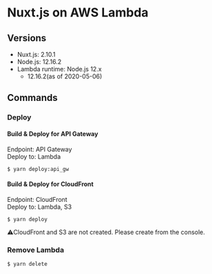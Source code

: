 # Nuxt.js on AWS Lambda

## Versions

- Nuxt.js: 2.10.1
- Node.js: 12.16.2
- Lambda runtime: Node.js 12.x 
  - 12.16.2(as of 2020-05-06)

## Commands

### Deploy

#### Build & Deploy for API Gateway

Endpoint: API Gateway  
Deploy to: Lambda

```
$ yarn deploy:api_gw
```

#### Build & Deploy for CloudFront

Endpoint: CloudFront  
Deploy to: Lambda, S3

```
$ yarn deploy
```

⚠️CloudFront and S3 are not created. Please create from the console.

### Remove Lambda 

```
$ yarn delete
```
